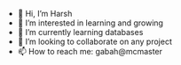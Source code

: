- 👋 Hi, I’m Harsh
- 👀 I’m interested in learning and growing
- 🌱 I’m currently learning databases
- 💞️ I’m looking to collaborate on any project
- 📫 How to reach me: gabah@mcmaster

<!---
AlienVisitor/AlienVisitor is a ✨ special ✨ repository because its `README.md` (this file) appears on your GitHub profile.
You can click the Preview link to take a look at your changes.
--->
